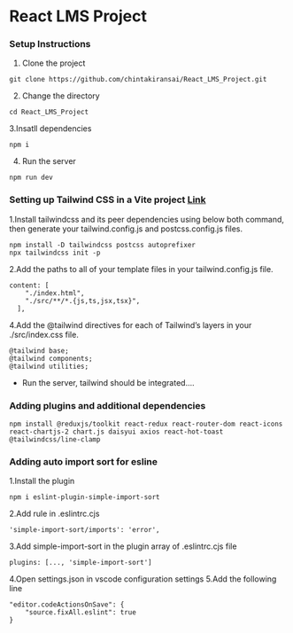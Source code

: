 # React LMS Project

### Setup Instructions
1. Clone the project
```
git clone https://github.com/chintakiransai/React_LMS_Project.git
```
2. Change the directory
```
cd React_LMS_Project 
```
3.Insatll dependencies
```
npm i
```
4. Run the server
```
npm run dev
```

### Setting up Tailwind CSS in a Vite project [Link](https://tailwindcss.com/docs/guides/vite)
1.Install tailwindcss and its peer dependencies using below both command, then generate your tailwind.config.js and postcss.config.js files.
```
npm install -D tailwindcss postcss autoprefixer
npx tailwindcss init -p
```
2.Add the paths to all of your template files in your tailwind.config.js file.
```
content: [
    "./index.html",
    "./src/**/*.{js,ts,jsx,tsx}",
  ],
```
4.Add the @tailwind directives for each of Tailwind’s layers in your ./src/index.css file.
```
@tailwind base;
@tailwind components;
@tailwind utilities;
```
* Run the server, tailwind should be integrated....

### Adding plugins and additional dependencies

```
npm install @reduxjs/toolkit react-redux react-router-dom react-icons react-chartjs-2 chart.js daisyui axios react-hot-toast @tailwindcss/line-clamp
```

### Adding auto import sort for esline
1.Install the plugin
```
npm i eslint-plugin-simple-import-sort
```
2.Add rule in .eslintrc.cjs
```
'simple-import-sort/imports': 'error',
```
3.Add simple-import-sort in the plugin array of .eslintrc.cjs file
```
plugins: [..., 'simple-import-sort']
```
4.Open settings.json in vscode configuration settings
5.Add the following line
```
"editor.codeActionsOnSave": {
    "source.fixAll.eslint": true 
}
```